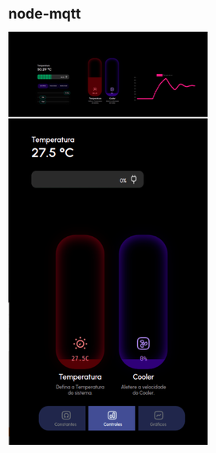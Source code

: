 # node-mqtt
<img width="400" src="2022-06-30_15-44.png"/>
<img width="400" src="2022-06-30_15-52.png"/>
